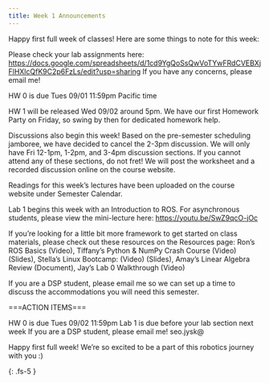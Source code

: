```yaml
---
title: Week 1 Announcements
---
```


Happy first full week of classes! Here are some things to note for this week:

Please check your lab assignments here: https://docs.google.com/spreadsheets/d/1cd9YgQoSsQwVoTYwFRdCVEBXjFlHXlcQfK9C2p6FzLs/edit?usp=sharing  If you have any concerns, please email me!

HW 0 is due Tues 09/01 11:59pm Pacific time

HW 1 will be released Wed 09/02 around 5pm. We have our first Homework Party on Friday, so swing by then for dedicated homework help.

Discussions also begin this week! Based on the pre-semester scheduling jamboree, we have decided to cancel the 2-3pm discussion. We will only have Fri 12-1pm, 1-2pm, and 3-4pm discussion sections. If you cannot attend any of these sections, do not fret! We will post the worksheet and a recorded discussion online on the course website.

Readings for this week’s lectures have been uploaded on the course website under Semester Calendar.

Lab 1 begins this week with an Introduction to ROS. For asynchronous students, please view the mini-lecture here: https://youtu.be/SwZ9qcO-jOc

If you’re looking for a little bit more framework to get started on class materials, please check out these resources on the Resources page: Ron’s ROS Basics (Video), Tiffany’s Python & NumPy Crash Course (Video) (Slides), Stella’s Linux Bootcamp: (Video) (Slides), Amay’s Linear Algebra Review (Document), Jay’s Lab 0 Walkthrough (Video)

If you are a DSP student, please email me so we can set up a time to discuss the accommodations you will need this semester. 

 

===ACTION ITEMS===

HW 0 is due Tues 09/02 11:59pm
Lab 1 is due before your lab section next week
If you are a DSP student, please email me! seo.jysk@

Happy first full week! We’re so excited to be a part of this robotics journey with you :) 



{: .fs-5 }
